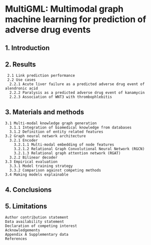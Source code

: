 # MultiGML: Multimodal graph machine learning for prediction of adverse drug events
  ## 1. Introduction
  ## 2. Results
     2.1 Link prediction performance
     2.2 Use cases
      2.2.1 Acute liver failure as a predicted adverse drug event of alendronic acid
      2.2.2 Paralysis as a predicted adverse drug event of kanamycin
      2.2.3 Association of WNT3 with thrombophlebitis
  ## 3. Materials and methods
    3.1 Multi-modal knowledge graph generation
      3.1.1 Integration of biomedical knowledge from databases
      3.1.2 Definition of entity related features
    3.2 Graph neural network architecture
      3.2.1 Encoder
        3.2.1.1 Multi-modal embedding of node features
        3.2.1.2 Relational Graph Convolutional Neural Network (RGCN)
        3.2.1.3 Relational graph attention network (RGAT)
      3.2.2 Bilinear decoder
    3.3 Empirical evaluation
      3.3.1 Model training strategy
      3.3.2 Comparison against competing methods
    3.4 Making models explainable
  ## 4. Conclusions
  ## 5. Limitations
  	Author contribution statement
  	Data availability statement
  	Declaration of competing interest
  	Acknowledgements
  	Appendix A Supplementary data
  	References
